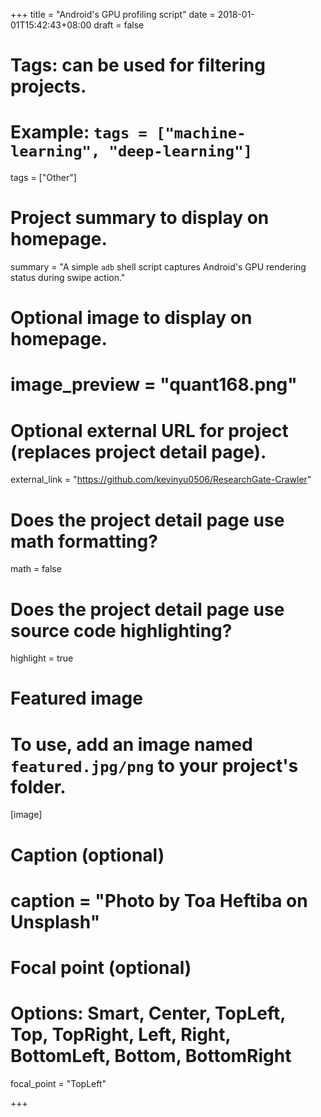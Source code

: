 +++
title = "Android's GPU profiling script"
date = 2018-01-01T15:42:43+08:00
draft = false

# Tags: can be used for filtering projects.
# Example: `tags = ["machine-learning", "deep-learning"]`
tags = ["Other"]

# Project summary to display on homepage.
summary = "A simple `adb` shell script captures Android's GPU rendering status during swipe action."

# Optional image to display on homepage.
# image_preview = "quant168.png"

# Optional external URL for project (replaces project detail page).
external_link = "https://github.com/kevinyu0506/ResearchGate-Crawler"

# Does the project detail page use math formatting?
math = false

# Does the project detail page use source code highlighting?
highlight = true

# Featured image
# To use, add an image named `featured.jpg/png` to your project's folder. 
[image]
  # Caption (optional)
  # caption = "Photo by Toa Heftiba on Unsplash"

  # Focal point (optional)
  # Options: Smart, Center, TopLeft, Top, TopRight, Left, Right, BottomLeft, Bottom, BottomRight
  focal_point = "TopLeft"

+++
